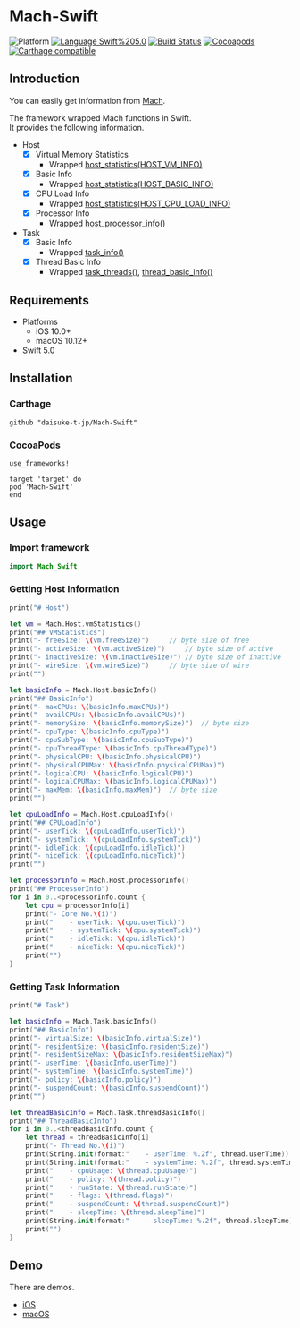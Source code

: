 # Mach-Swift
![Platform](https://img.shields.io/badge/Platform-iOS%20%7C%20macOS%20-blue.svg)
[![Language Swift%205.0](https://img.shields.io/badge/Language-Swift%205.0-orange.svg)](https://developer.apple.com/swift)
[![Build Status](https://travis-ci.org/daisuke-t-jp/Mach-Swift.svg?branch=master)](https://travis-ci.org/daisuke-t-jp/Mach-Swift)
[![Cocoapods](https://img.shields.io/cocoapods/v/Mach-Swift.svg)](https://cocoapods.org/pods/Mach-Swift)
[![Carthage compatible](https://img.shields.io/badge/Carthage-compatible-green.svg)](https://github.com/Carthage/Carthage)


## Introduction

You can easily get information from [Mach](https://developer.apple.com/library/archive/documentation/Darwin/Conceptual/KernelProgramming/Mach/Mach.html).  
  
The framework wrapped Mach functions in Swift.  
It provides the following information.  

- Host
    - [x] Virtual Memory Statistics
        - Wrapped [host_statistics(HOST_VM_INFO)](https://developer.apple.com/documentation/kernel/1502546-host_statistics?language=objc)
    - [x] Basic Info
        - Wrapped [host_statistics(HOST_BASIC_INFO)](https://developer.apple.com/documentation/kernel/1502546-host_statistics?language=objc)
    - [x] CPU Load Info
        - Wrapped [host_statistics(HOST_CPU_LOAD_INFO)](https://developer.apple.com/documentation/kernel/1502546-host_statistics?language=objc)
    - [x] Processor Info
        - Wrapped [host_processor_info()](https://developer.apple.com/documentation/kernel/1502854-host_processor_info?language=objc)
- Task
    - [x] Basic Info
        - Wrapped [task_info()](https://developer.apple.com/documentation/kernel/1537934-task_info?language=objc)
    - [x] Thread Basic Info
        - Wrapped [task_threads()](https://developer.apple.com/documentation/kernel/1537751-task_threads?language=objc), [thread_basic_info()](https://developer.apple.com/documentation/kernel/1418630-thread_info?language=objc)

## Requirements
- Platforms
  - iOS 10.0+
  - macOS 10.12+
- Swift 5.0


## Installation
### Carthage
```
github "daisuke-t-jp/Mach-Swift"
```

### CocoaPods
```
use_frameworks!

target 'target' do
pod 'Mach-Swift'
end
```


## Usage
### Import framework
```swift
import Mach_Swift
```

### Getting Host Information

```swift
print("# Host")

let vm = Mach.Host.vmStatistics()
print("## VMStatistics")
print("- freeSize: \(vm.freeSize)")		// byte size of free
print("- activeSize: \(vm.activeSize)")		// byte size of active
print("- inactiveSize: \(vm.inactiveSize)")	// byte size of inactive
print("- wireSize: \(vm.wireSize)")		// byte size of wire
print("")

let basicInfo = Mach.Host.basicInfo()
print("## BasicInfo")
print("- maxCPUs: \(basicInfo.maxCPUs)")
print("- availCPUs: \(basicInfo.availCPUs)")
print("- memorySize: \(basicInfo.memorySize)")	// byte size
print("- cpuType: \(basicInfo.cpuType)")
print("- cpuSubType: \(basicInfo.cpuSubType)")
print("- cpuThreadType: \(basicInfo.cpuThreadType)")
print("- physicalCPU: \(basicInfo.physicalCPU)")
print("- physicalCPUMax: \(basicInfo.physicalCPUMax)")
print("- logicalCPU: \(basicInfo.logicalCPU)")
print("- logicalCPUMax: \(basicInfo.logicalCPUMax)")
print("- maxMem: \(basicInfo.maxMem)")	// byte size
print("")

let cpuLoadInfo = Mach.Host.cpuLoadInfo()
print("## CPULoadInfo")
print("- userTick: \(cpuLoadInfo.userTick)")
print("- systemTick: \(cpuLoadInfo.systemTick)")
print("- idleTick: \(cpuLoadInfo.idleTick)")
print("- niceTick: \(cpuLoadInfo.niceTick)")
print("")

let processorInfo = Mach.Host.processorInfo()
print("## ProcessorInfo")
for i in 0..<processorInfo.count {
	let cpu = processorInfo[i]
	print("- Core No.\(i)")
	print("    - userTick: \(cpu.userTick)")
	print("    - systemTick: \(cpu.systemTick)")
	print("    - idleTick: \(cpu.idleTick)")
	print("    - niceTick: \(cpu.niceTick)")
	print("")
}
```

### Getting Task Information

```swift
print("# Task")

let basicInfo = Mach.Task.basicInfo()
print("## BasicInfo")
print("- virtualSize: \(basicInfo.virtualSize)")
print("- residentSize: \(basicInfo.residentSize)")
print("- residentSizeMax: \(basicInfo.residentSizeMax)")
print("- userTime: \(basicInfo.userTime)")
print("- systemTime: \(basicInfo.systemTime)")
print("- policy: \(basicInfo.policy)")
print("- suspendCount: \(basicInfo.suspendCount)")
print("")

let threadBasicInfo = Mach.Task.threadBasicInfo()
print("## ThreadBasicInfo")
for i in 0..<threadBasicInfo.count {
	let thread = threadBasicInfo[i]
	print("- Thread No.\(i)")
	print(String.init(format:"    - userTime: %.2f", thread.userTime))
	print(String.init(format:"    - systemTime: %.2f", thread.systemTime))
	print("    - cpuUsage: \(thread.cpuUsage)")
	print("    - policy: \(thread.policy)")
	print("    - runState: \(thread.runState)")
	print("    - flags: \(thread.flags)")
	print("    - suspendCount: \(thread.suspendCount)")
	print("    - sleepTime: \(thread.sleepTime)")
	print(String.init(format:"    - sleepTime: %.2f", thread.sleepTime))
	print("")
}
```


## Demo
There are demos.
- [iOS](https://github.com/daisuke-t-jp/Mach-Swift/tree/master/demo/Mach-SwiftDemo-iOS) 
- [macOS](https://github.com/daisuke-t-jp/Mach-Swift/tree/master/demo/Mach-SwiftDemo-macOS) 
